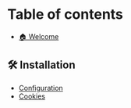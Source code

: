 # Table of contents

* [🏠 Welcome](README.md)

## 🛠 Installation

* [Configuration](installation/configuration.md)
* [Cookies](installation/cookies.md)
